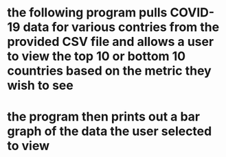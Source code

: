 # the following program pulls COVID-19 data for various contries from the provided CSV file and allows a user to view the top 10 or bottom 10 countries based on the metric they wish to see

# the program then prints out a bar graph of the data the user selected to view
